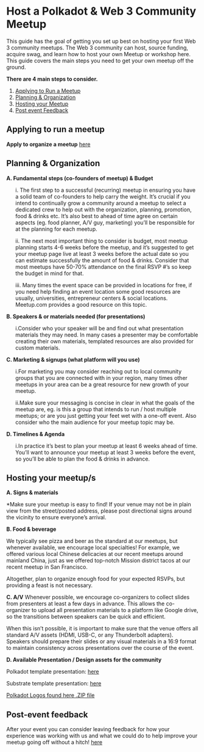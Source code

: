 # Host a Polkadot & Web 3 Community Meetup
This guide has the goal of getting you set up best on hosting your first Web 3 community meetups. The Web 3 community can host, source funding, acquire swag, and learn how to host your own Meetup or workshop here. This guide covers the main steps you need to get your own meetup off the ground. 

**There are 4 main steps to consider.**
1. [Applying to Run a Meetup](#apply)
2. [Planning & Organization](#planning)
3. [Hosting your Meetup](#host)
4. [Post event Feedback](#post) 
 

## Applying to run a meetup <a name="apply"></a>

**Apply to organize a meetup** [here](https://airtable.com/shrl0S6GoqkSozR7C)


## Planning & Organization <a name="planning"></a>

**A. Fundamental steps (co-founders of meetup) & Budget**

<ol>  i.	The first step to a successful (recurring) meetup in ensuring you have a solid team of co-founders to help carry the weight. It’s crucial if you intend to continually grow a community around a meetup to select a dedicated crew to help out with the organization, planning, promotion, food & drinks etc. It’s also best to ahead of time agree on certain aspects (eg. food planner, A/V guy, marketing) you’ll be responsible for at the planning for each meetup. 
  
  ii.	The next most important thing to consider is budget, most meetup planning starts 4-6 weeks before the meetup, and it’s suggested to get your meetup page live at least 3 weeks before the actual date so you can estimate successfully the amount of food & drinks. Consider that most meetups have 50-70% attendance on the final RSVP #’s so keep the budget in mind for that.
  
  iii. Many times the event space can be provided in locations for free, if you need help finding an event location some good    resources are usually, universities, entrepreneur centers & social locations. Meetup.com provides a good resource on this topic.
  </ol>
   
   
**B. Speakers & or materials needed (for presentations)**

<ol>i.Consider who your speaker will be and find out what presentation materials they may need. In many cases a presenter may be comfortable creating their own materials, templated resources are also provided for custom materials.
</ol>

**C. Marketing & signups (what platform will you use)**

<ol>i.For marketing you may consider reaching out to local community groups that you are connected with in your region, many times other meetups in your area can be a great resource for new growth of your meetup. 

ii.Make sure your messaging is concise in clear in what the goals of the meetup are, eg. is this a group that intends to run / host multiple meetups; or are you just getting your feet wet with a one-off event. Also consider who the main audience for your meetup topic may be.
</ol>

**D. Timelines & Agenda**

<ol>i.In practice it’s best to plan your meetup at least 6 weeks ahead of time. You’ll want to announce your meetup at least 3 weeks before the event, so you’ll be able to plan the food & drinks in advance.</ol>


## Hosting your meetup/s <a name="host"></a>

**A. Signs & materials**

*Make sure your meetup is easy to find! If your venue may not be in plain view from the street/posted address, please post directional signs around the vicinity to ensure everyone’s arrival. 
		

**B. Food & beverage**

We typically see pizza and beer as the standard at our meetups, but whenever available, we encourage local specialties! For example, we offered various local Chinese delicacies at our recent meetups around mainland China, just as we offered top-notch Mission district tacos at our recent meetup in San Francisco.
 
Altogether, plan to organize enough food for your expected RSVPs, but providing a feast is not necessary.


**C. A/V** 
Whenever possible, we encourage co-organizers to collect slides from presenters at least a few days in advance. This allows the co-organizer to upload all presentation materials to a platform like Google drive, so the transitions between speakers can be quick and efficient.
 
When this isn’t possible, it is important to make sure that the venue offers all standard A/V assets (HDMI, USB-C, or any Thunderbolt adapters). Speakers should prepare their slides or any visual materials in a 16:9 format to maintain consistency across presentations over the course of the event. 


**D. Available Presentation / Design assets for the community** 

Polkadot template presentation: [here](https://docs.google.com/presentation/d/1mJRdIbddrmn9lemhh2yqjXY6BglxrzmZBG1wxl_gdvo/edit?usp=sharing)

Substrate template presentation: [here](https://docs.google.com/presentation/d/1dhaoLb5V2K_vDe4EJlUcKwePD1nMktr57fOdSo8bHns/edit#slide=id.g45ee0ba2ab_3_12)

[Polkadot Logos found here .ZIP file](https://polkadot.network/brand)

## Post-event feedback <a name="post"></a>
After your event you can consider leaving feedback for how your experience was working with us and what we could do to help improve your meetup going off without a hitch! 
[here](https://airtable.com/shr44bEJL7fMpiaSG)

